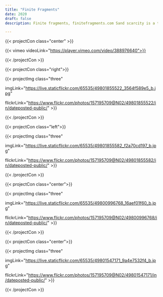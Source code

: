 ```yaml
---
title: "Finite Fragments"
date: 2020
draft: false
description: Finite fragments, finitefragments.com Sand scarcity is a thing! This project attempts to highlight the issue by combining research with making. The process of creating glass from spelt concrete is one that seems almost impossible. However, the outcome is a glistening, indistinguishable piece of glass. This research process attempts illuminate the material value trapped in the objects that we simply throw away.

---
```


{{< projectCon class="center" >}}

{{< vimeo videoLink="https://player.vimeo.com/video/388976640">}} 

{{< /projectCon >}}


{{< projectCon class="right">}}

{{< projectImg class="three"

imgLink="https://live.staticflickr.com/65535/49801855522_3564f589e5_b.jpg" 

flickrLink="https://www.flickr.com/photos/157195709@N02/49801855522/in/dateposted-public/" >}}

{{< /projectCon >}}



{{< projectCon class="left">}}

{{< projectImg class="three"

imgLink="https://live.staticflickr.com/65535/49801855582_f2a70cd197_b.jpg" 

flickrLink="https://www.flickr.com/photos/157195709@N02/49801855582/in/dateposted-public/" >}}

{{< /projectCon >}}

{{< projectCon class="center">}}

{{< projectImg class="three"

imgLink="https://live.staticflickr.com/65535/49800996768_16aef01f60_b.jpg" 

flickrLink="https://www.flickr.com/photos/157195709@N02/49800996768/in/dateposted-public/" >}}

{{< /projectCon >}}


{{< projectCon class="center">}}

{{< projectImg class="three"

imgLink="https://live.staticflickr.com/65535/49801547171_9a4e7532f4_b.jpg" 

flickrLink="https://www.flickr.com/photos/157195709@N02/49801547171/in/dateposted-public/" >}}

{{< /projectCon >}}